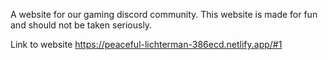 A website for our gaming discord community. This website is made for fun and should not be taken seriously.

Link to website https://peaceful-lichterman-386ecd.netlify.app/#1